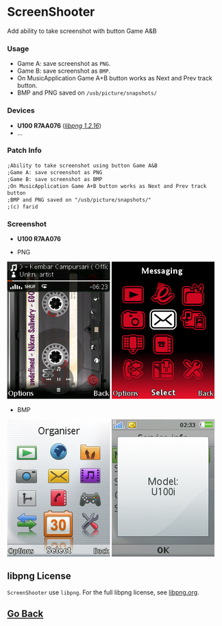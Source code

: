 # ScreenShooter
Add ability to take screenshot with button Game A&B

### Usage
- Game A: save screenshot as `PNG`.
- Game B: save screenshot as `BMP`.
- On MusicApplication Game A+B button works as Next and Prev track button.
- BMP and PNG saved on `/usb/picture/snapshots/`

### Devices
- **U100 R7AA076** ([*libpng 1.2.16*](https://sourceforge.net/projects/libpng/files/libpng12/older-releases/1.2.16/))
- ...

### Patch Info
```
;Ability to take screenshot using button Game A&B
;Game A: save screenshot as PNG
;Game B: save screenshot as BMP
;On MusicApplication Game A+B button works as Next and Prev track button
;BMP and PNG saved on "/usb/picture/snapshots/"
;(c) farid
```

### Screenshot
* **U100 R7AA076**
- PNG

![save-png1](snapshots/scr00-57-39.png) 
![save-png2](snapshots/scr03-09-25.png)

- BMP

![save-bmp1](snapshots/scr02-32-49.bmp) 
![save-bmp2](snapshots/scr02-33-46.bmp)

## libpng License
`ScreenShooter` use `libpng`. For the full libpng license, see [libpng.org](http://www.libpng.org/pub/png/libpng.html).

## [Go Back](/readme.md)